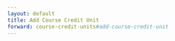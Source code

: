 ```yaml
---
layout: default
title: Add Course Credit Unit
forward: course-credit-units#add-course-credit-unit
---
```

